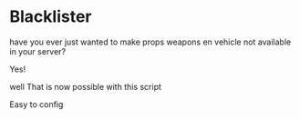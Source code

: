 # Blacklister


have you ever just wanted to make props weapons en vehicle not available in your server? 

Yes!

well That is now possible with this script 


Easy to config
